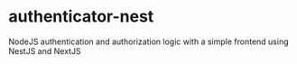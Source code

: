 # authenticator-nest
NodeJS authentication and authorization logic with a simple frontend using NestJS and NextJS
